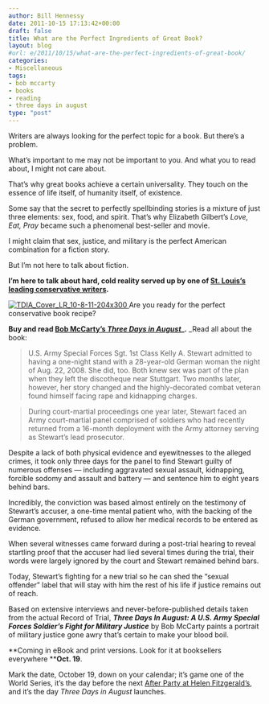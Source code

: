 ```yaml
---
author: Bill Hennessy
date: 2011-10-15 17:13:42+00:00
draft: false
title: What are the Perfect Ingredients of Great Book?
layout: blog
#url: e/2011/10/15/what-are-the-perfect-ingredients-of-great-book/
categories:
- Miscellaneous
tags:
- bob mccarty
- books
- reading
- three days in august
type: "post"
---
```


Writers are always looking for the perfect topic for a book. But there’s a problem.

What’s important to me may not be important to you. And what you to read about, I might not care about. 

That’s why great books achieve a certain universality. They touch on the essence of life itself, of humanity itself, of existence. 

Some say that the secret to perfectly spellbinding stories is a mixture of just three elements: sex, food, and spirit. That’s why Elizabeth Gilbert’s _Love, Eat, Pray_ became such a phenomenal best-seller and movie.

I might claim that sex, justice, and military is the perfect American combination for a fiction story.

But I’m not here to talk about fiction.

**I’m here to talk about hard, cold reality served up by one of **[**St. Louis’s leading conservative writers**](https://bobmccarty.com)**.** 

[![TDIA_Cover_LR_10-8-11-204x300](https://hennessysview.com/wp-content/uploads/2011/10/TDIA_Cover_LR_10-8-11-204x300.jpg)
](https://threedaysinaugust.com/)Are you ready for the perfect conservative book recipe? 

**Buy and read **[**Bob McCarty’s _Three Days in August_**](https://threedaysinaugust.com/)_**.** _Read all about the book:



> U.S. Army Special Forces Sgt. 1st Class Kelly A. Stewart admitted to having a one-night stand with a 28-year-old German woman the night of Aug. 22, 2008. She did, too. Both knew sex was part of the plan when they left the discotheque near Stuttgart. Two months later, however, her story changed and the highly-decorated combat veteran found himself facing rape and kidnapping charges.





> During court-martial proceedings one year later, Stewart faced an Army court-martial panel comprised of soldiers who had recently returned from a 16-month deployment with the Army attorney serving as Stewart’s lead prosecutor. 

Despite a lack of both physical evidence and eyewitnesses to the alleged crimes, it took only three days for the panel to find Stewart guilty of numerous offenses — including aggravated sexual assault, kidnapping, forcible sodomy and assault and battery — and sentence him to eight years behind bars. 

Incredibly, the conviction was based almost entirely on the testimony of Stewart’s accuser, a one-time mental patient who, with the backing of the German government, refused to allow her medical records to be entered as evidence. 

When several witnesses came forward during a post-trial hearing to reveal startling proof that the accuser had lied several times during the trial, their words were largely ignored by the court and Stewart remained behind bars. 

Today, Stewart’s fighting for a new trial so he can shed the “sexual offender” label that will stay with him the rest of his life if justice remains out of reach. 

Based on extensive interviews and never-before-published details taken from the actual Record of Trial, _**Three Days In August: A U.S. Army Special Forces Soldier’s Fight for Military Justice**_ by Bob McCarty paints a portrait of military justice gone awry that’s certain to make your blood boil. 

**Coming in eBook and print versions. Look for it at booksellers everywhere ****Oct. 19**.
> 
> 







Mark the date, October 19, down on your calendar; it’s game one of the World Series, it’s the day before the next [After Party at Helen Fitzgerald’s](https://stlouisteaparty.com/category/the-after-party/), and it’s the day _Three Days in August_ launches.
